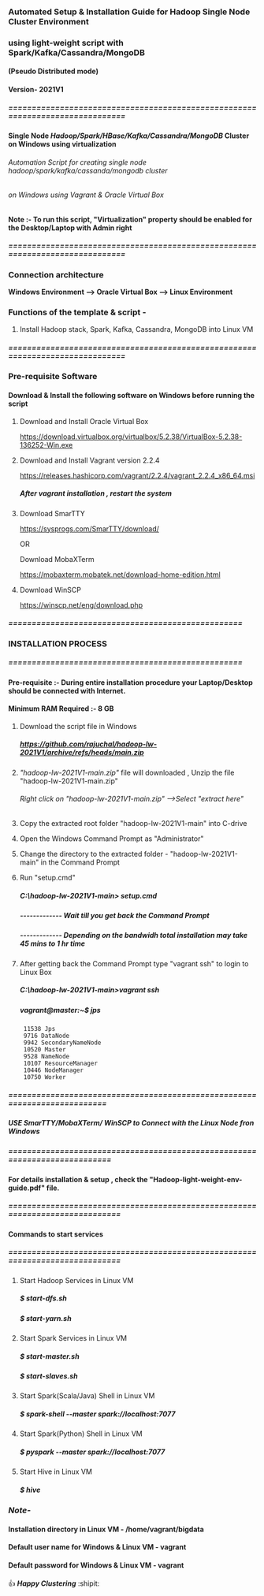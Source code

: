 ### Automated Setup & Installation Guide for Hadoop Single Node Cluster Environment
### using light-weight script with Spark/Kafka/Cassandra/MongoDB
#### (Pseudo Distributed mode)
#### Version- 2021V1
##### ==============================================================================

#### Single Node _Hadoop/Spark/HBase/Kafka/Cassandra/MongoDB_ Cluster on Windows using virtualization

###### Automation Script for creating single node _hadoop/spark/kafka/cassanda/mongodb_ cluster 
###### on Windows using Vagrant & Oracle Virtual Box 

#### Note :- To run this script, "Virtualization" property should be enabled for the Desktop/Laptop with Admin right
##### ==============================================================================
### Connection architecture

**Windows Environment --> Oracle Virtual Box --> Linux Environment**

### Functions of the template & script -
1. Install Hadoop stack, Spark, Kafka, Cassandra, MongoDB into Linux VM

##### ==============================================================================
### Pre-requisite Software
#### Download & Install the following software on Windows before running the script

1. Download and Install Oracle Virtual Box
   	
	https://download.virtualbox.org/virtualbox/5.2.38/VirtualBox-5.2.38-136252-Win.exe

2. Download and Install Vagrant version 2.2.4
  
	https://releases.hashicorp.com/vagrant/2.2.4/vagrant_2.2.4_x86_64.msi
  
      ##### After vagrant installation , restart the system
	
3. Download SmarTTY

	https://sysprogs.com/SmarTTY/download/
	
	OR
	
	Download MobaXTerm
	
	https://mobaxterm.mobatek.net/download-home-edition.html

4. Download WinSCP

	https://winscp.net/eng/download.php
	

	
##### ==================================================
###  INSTALLATION PROCESS
##### ==================================================

#### Pre-requisite :- During entire installation procedure your Laptop/Desktop should be connected with Internet.
#### Minimum RAM Required :- 8 GB

1. Download the script file in Windows

   #####    https://github.com/rajuchal/hadoop-lw-2021V1/archive/refs/heads/main.zip

2. _"hadoop-lw-2021V1-main.zip"_ file will downloaded , Unzip the file "hadoop-lw-2021V1-main.zip"
   ######  Right click on "hadoop-lw-2021V1-main.zip" -->Select "extract here"

3. Copy the extracted root folder "hadoop-lw-2021V1-main" into C-drive

4. Open the Windows Command Prompt as "Administrator"

5. Change the directory to the extracted folder - "hadoop-lw-2021V1-main" in the Command Prompt

6. Run "setup.cmd"

   ##### C:\hadoop-lw-2021V1-main> setup.cmd

   ##### ------------- Wait till you get back the Command Prompt
   ##### ------------- Depending on the bandwidh total installation may take 45 mins to 1 hr time

6. After getting back the Command Prompt type "vagrant ssh" to login to Linux Box

   ##### C:\hadoop-lw-2021V1-main>vagrant ssh

   ##### vagrant@master:~$ jps
		11538 Jps
		9716 DataNode
		9942 SecondaryNameNode
		10520 Master
		9528 NameNode
		10107 ResourceManager
		10446 NodeManager
		10750 Worker


##### ==========================================================================
##### USE SmarTTY/MobaXTerm/ WinSCP to Connect with the Linux Node fron Windows

##### ===========================================================================

#### For details installation & setup , check the "Hadoop-light-weight-env-guide.pdf" file.

##### =============================================================================

#### Commands to start services

##### =============================================================================

1. Start Hadoop Services in Linux VM
    ##### $ start-dfs.sh
    ##### $ start-yarn.sh

2. Start Spark Services in Linux VM
    ##### $ start-master.sh
    ##### $ start-slaves.sh

3. Start Spark(Scala/Java) Shell  in Linux VM

    ##### $ spark-shell --master spark://localhost:7077

4. Start Spark(Python) Shell  in Linux VM

    ##### $ pyspark --master spark://localhost:7077

5. Start Hive  in Linux VM

    ##### $ hive

### *Note-*
#### Installation directory in Linux VM - /home/vagrant/bigdata
#### Default user name for Windows & Linux VM - vagrant
#### Default password for Windows & Linux VM - vagrant

:+1: **_Happy Clustering_** :shipit:
